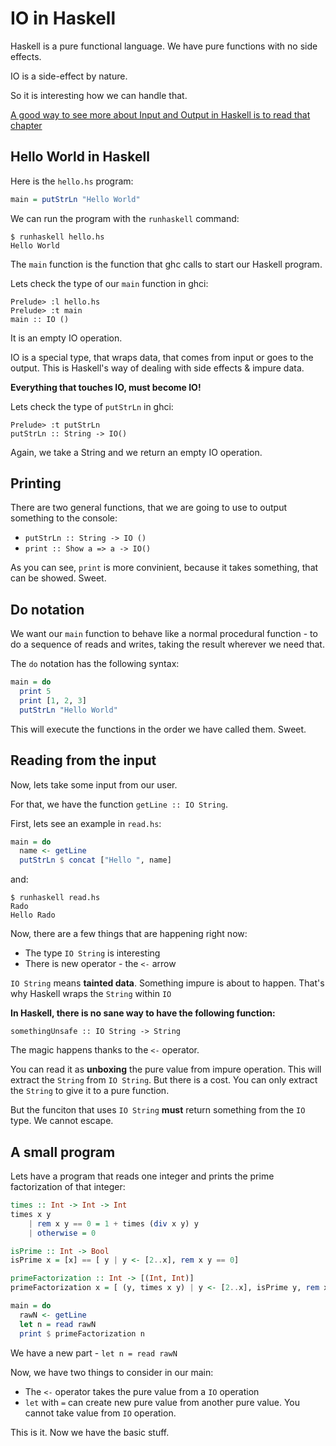 # IO in Haskell

Haskell is a pure functional language. We have pure functions with no side effects.

IO is a side-effect by nature.

So it is interesting how we can handle that.

[A good way to see more about Input and Output in Haskell is to read that chapter](http://learnyouahaskell.com/input-and-output)

## Hello World in Haskell

Here is the `hello.hs` program:

```haskell
main = putStrLn "Hello World"
```

We can run the program with the `runhaskell` command:

```
$ runhaskell hello.hs
Hello World
```

The `main` function is the function that ghc calls to start our Haskell program.

Lets check the type of our `main` function in ghci:


```
Prelude> :l hello.hs
Prelude> :t main
main :: IO ()
```

It is an empty IO operation.

IO is a special type, that wraps data, that comes from input or goes to the output. This is Haskell's way of dealing with side effects & impure data.

**Everything that touches IO, must become IO!**

Lets check the type of `putStrLn` in ghci:

```
Prelude> :t putStrLn
putStrLn :: String -> IO()
```

Again, we take a String and we return an empty IO operation.

## Printing

There are two general functions, that we are going to use to output something to the console:

* `putStrLn :: String -> IO ()`
* `print :: Show a => a -> IO()`

As you can see, `print` is more convinient, because it takes something, that can be showed. Sweet.

## Do notation

We want our `main` function to behave like a normal procedural function - to do a sequence of reads and writes, taking the result wherever we need that.

The `do` notation has the following syntax:

```haskell
main = do
  print 5
  print [1, 2, 3]
  putStrLn "Hello World"
```

This will execute the functions in the order we have called them. Sweet.

## Reading from the input

Now, lets take some input from our user.

For that, we have the function `getLine :: IO String`.

First, lets see an example in `read.hs`:

```haskell
main = do
  name <- getLine
  putStrLn $ concat ["Hello ", name]
```

and:

```
$ runhaskell read.hs
Rado
Hello Rado
```

Now, there are a few things that are happening right now:

* The type `IO String` is interesting
* There is new operator - the `<-` arrow

`IO String` means **tainted data**. Something impure is about to happen. That's why Haskell wraps the `String` within `IO`

**In Haskell, there is no sane way to have the following function:**

```
somethingUnsafe :: IO String -> String
```

The magic happens thanks to the `<-` operator.

You can read it as **unboxing** the pure value from impure operation. This will extract the `String` from `IO String`. But there is a cost. You can only extract the `String` to give it to a pure function.

But the funciton that uses `IO String` **must** return something from the `IO` type. We cannot escape.

## A small program

Lets have a program that reads one integer and prints the prime factorization of that integer:

```haskell
times :: Int -> Int -> Int
times x y
    | rem x y == 0 = 1 + times (div x y) y
    | otherwise = 0

isPrime :: Int -> Bool
isPrime x = [x] == [ y | y <- [2..x], rem x y == 0]

primeFactorization :: Int -> [(Int, Int)]
primeFactorization x = [ (y, times x y) | y <- [2..x], isPrime y, rem x y == 0]

main = do
  rawN <- getLine
  let n = read rawN
  print $ primeFactorization n
```

We have a new part - `let n = read rawN`

Now, we have two things to consider in our main:

* The `<-` operator takes the pure value from a `IO` operation
* `let` with `=` can create new pure value from another pure value. You cannot take value from `IO` operation.

This is it. Now we have the basic stuff.

